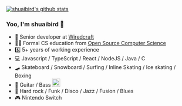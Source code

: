 [![shuaibird's github stats](https://github-readme-stats.vercel.app/api?username=shuaibird&&count_private=true&show_icons=true&theme=onedark)](https://github.com/anuraghazra/github-readme-stats)

### Yoo, I'm shuaibird 👋

- 👷 Senior developer at [Wiredcraft](https://wiredcraft.com/)
- 👨‍🎓 Formal CS education from [Open Source Computer Science](https://github.com/ossu/computer-science)
- 5️⃣ 5+ years of working experience
- 💻 Javascript / TypeScript / React / NodeJS / Java / C
- 🛹 Skateboard / Snowboard / Surfing / Inline Skating / Ice skating / Boxing
- 🎸 Guitar / Bass <a target="_blank" href="https://www.instagram.com/shuaibird.guitar/"><img alt="Instagram" width="22px" src="https://cdn.jsdelivr.net/npm/simple-icons@v3/icons/instagram.svg" /></a>
- 🎵 Hard rock / Funk / Disco / Jazz / Fusion / Blues
- 🎮 Nintendo Switch
